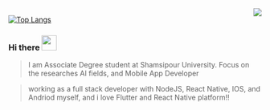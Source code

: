 <img align="right" src="https://github-readme-stats.vercel.app/api?username=Asncodes-80&show_icons=true&hide=contribs,issues" />

[![Top Langs](https://github-readme-stats.vercel.app/api/top-langs/?username=Asncodes-80&layout=compact)](https://github.com/Asncodes-80/github-readme-stats)


### Hi there <img  src="src/wave.gif" width="30" height="30"/>

<!-- 👋 -->

> <p align='left'>I am Associate Degree student at Shamsipour University. Focus on the researches AI fields, and Mobile App Developer</p>

> <p align='left'>working as a full stack developer with NodeJS, React Native, IOS, and Andriod myself, and i love Flutter and React Native platform!!</p>




